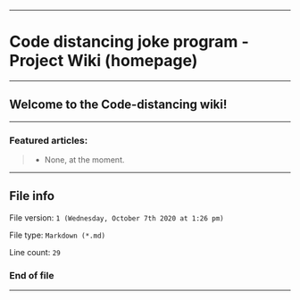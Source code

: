 
***

# Code distancing joke program - Project Wiki (homepage)

***

## Welcome to the Code-distancing wiki!

***

### Featured articles:

> * None, at the moment.

***

## File info

File version: `1 (Wednesday, October 7th 2020 at 1:26 pm)`

File type: `Markdown (*.md)`

Line count: `29`

### End of file

***

